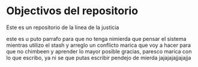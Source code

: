 # Objectivos del repositorio

Este es un repositorio de la linea de la justicia

este es u puto parrafo para que no tenga nimierda que pensar el sistema mientras utilizo el stash y arreglo un conflicto marica que voy a hacer para que no chimbeen y aprender lo mayor posible gracias, paresco marica con lo que escribo, ya ni se que putas escribir pendejo de mierda jajajajajjajajja




